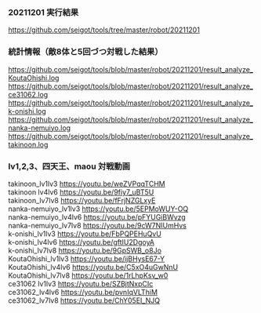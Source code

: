 ### 20211201 実行結果
https://github.com/seigot/tools/tree/master/robot/20211201

### 統計情報（敵8体と5回づつ対戦した結果）
https://github.com/seigot/tools/blob/master/robot/20211201/result_analyze_KoutaOhishi.log  
https://github.com/seigot/tools/blob/master/robot/20211201/result_analyze_ce31062.log  
https://github.com/seigot/tools/blob/master/robot/20211201/result_analyze_k-onishi.log  
https://github.com/seigot/tools/blob/master/robot/20211201/result_analyze_nanka-nemuiyo.log  
https://github.com/seigot/tools/blob/master/robot/20211201/result_analyze_takinoon.log  

### lv1,2,3、四天王、maou 対戦動画
takinoon_lv1lv3       https://youtu.be/weZVPqqTCHM  
takinoon lv4lv6       https://youtu.be/9fiy7_uBT5U  
takinoon_lv7lv8       https://youtu.be/fFrjNZGLxyE  
nanka-nemuiyo_lv1lv3  https://youtu.be/5EPMoWUY-OQ  
nanka-nemuiyo_lv4lv6  https://youtu.be/pFYUGiBWvzg  
nanka-nemuiyo_lv7lv8  https://youtu.be/9cW7NIUmHvs  
k-onishi_lv1lv3       https://youtu.be/FbPQPEHuQvU  
k-onishi_lv4lv6       https://youtu.be/gftIU2DgoyA  
k-onishi_lv7lv8       https://youtu.be/9GpSWB_o8Jo  
KoutaOhishi_lv1lv3    https://youtu.be/ijBHysE67-Y  
KoutaOhishi_lv4lv6    https://youtu.be/C5xO4uGwNnU  
KoutaOhishi_lv7lv8    https://youtu.be/1rLhpKsv_w0  
ce31062 lv1lv3        https://youtu.be/SZBjtNxpCIc  
ce31062_lv4lv6        https://youtu.be/pvnIqVLThiM  
ce31062_lv7lv8        https://youtu.be/ChY05EI_NJQ  
